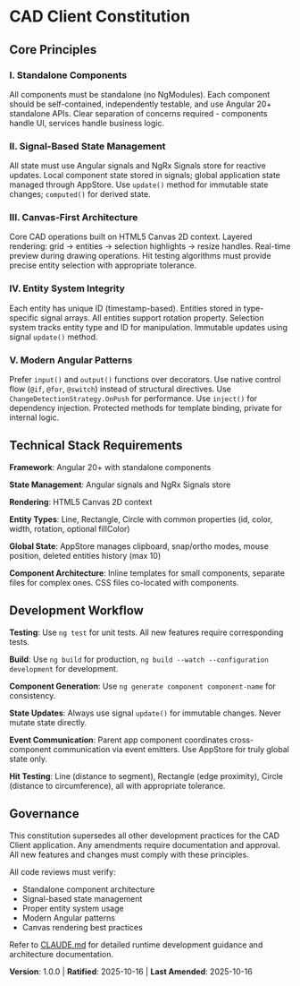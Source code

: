 # CAD Client Constitution

## Core Principles

### I. Standalone Components
All components must be standalone (no NgModules). Each component should be self-contained, independently testable, and use Angular 20+ standalone APIs. Clear separation of concerns required - components handle UI, services handle business logic.

### II. Signal-Based State Management
All state must use Angular signals and NgRx Signals store for reactive updates. Local component state stored in signals; global application state managed through AppStore. Use `update()` method for immutable state changes; `computed()` for derived state.

### III. Canvas-First Architecture
Core CAD operations built on HTML5 Canvas 2D context. Layered rendering: grid → entities → selection highlights → resize handles. Real-time preview during drawing operations. Hit testing algorithms must provide precise entity selection with appropriate tolerance.

### IV. Entity System Integrity
Each entity has unique ID (timestamp-based). Entities stored in type-specific signal arrays. All entities support rotation property. Selection system tracks entity type and ID for manipulation. Immutable updates using signal `update()` method.

### V. Modern Angular Patterns
Prefer `input()` and `output()` functions over decorators. Use native control flow (`@if`, `@for`, `@switch`) instead of structural directives. Use `ChangeDetectionStrategy.OnPush` for performance. Use `inject()` for dependency injection. Protected methods for template binding, private for internal logic.

## Technical Stack Requirements

**Framework**: Angular 20+ with standalone components

**State Management**: Angular signals and NgRx Signals store

**Rendering**: HTML5 Canvas 2D context

**Entity Types**: Line, Rectangle, Circle with common properties (id, color, width, rotation, optional fillColor)

**Global State**: AppStore manages clipboard, snap/ortho modes, mouse position, deleted entities history (max 10)

**Component Architecture**: Inline templates for small components, separate files for complex ones. CSS files co-located with components.

## Development Workflow

**Testing**: Use `ng test` for unit tests. All new features require corresponding tests.

**Build**: Use `ng build` for production, `ng build --watch --configuration development` for development.

**Component Generation**: Use `ng generate component component-name` for consistency.

**State Updates**: Always use signal `update()` for immutable changes. Never mutate state directly.

**Event Communication**: Parent app component coordinates cross-component communication via event emitters. Use AppStore for truly global state only.

**Hit Testing**: Line (distance to segment), Rectangle (edge proximity), Circle (distance to circumference), all with appropriate tolerance.

## Governance

This constitution supersedes all other development practices for the CAD Client application. Any amendments require documentation and approval. All new features and changes must comply with these principles.

All code reviews must verify:
- Standalone component architecture
- Signal-based state management
- Proper entity system usage
- Modern Angular patterns
- Canvas rendering best practices

Refer to [CLAUDE.md](../CLAUDE.md) for detailed runtime development guidance and architecture documentation.

**Version**: 1.0.0 | **Ratified**: 2025-10-16 | **Last Amended**: 2025-10-16
